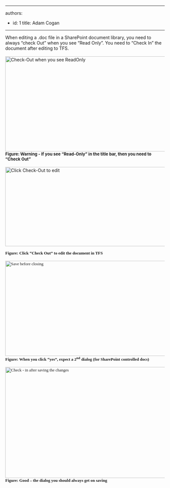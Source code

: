 

---
authors:
  - id: 1
    title: Adam Cogan
---




<span class='intro'> 
  <p style="margin&#58;0cm 0cm 0pt;">When editing a .doc file in a SharePoint document library, you need to always “check Out” when you see “Read Only”. You need to “Check In” the document after editing to TFS. </p>
<br>
<img style="width&#58;650px;height&#58;300px;" alt="Check-Out when you see ReadOnly" src="/PublishingImages/SharepointWord.jpg" /><br>
<p style="margin&#58;0cm 0cm 0pt;" class="ms-rteFontFace-3 ms-rteFontSize-2"><strong><font size="2">Figure&#58; Warning - If you see “Read-Only” in the title bar, then you need to “Check Out”</font></strong></p>
 </span>


  <br>
<img style="width&#58;650px;height&#58;250px;" alt="Click Check-Out to edit" src="/PublishingImages/SharepointWord1.jpg" /> <br>
<p><font face="Calibri"><font size="2"><font face="Times New Roman"><strong>Figure&#58; Click “Check Out” to edit the document in TFS</strong> </font><br>
<br>
<img style="width&#58;650px;height&#58;300px;" alt="Save before closing" src="/PublishingImages/SharepointWord2.jpg" /> <br>
</font><font face="Calibri"><font size="2"><font face="Times New Roman"><strong>Figure&#58; When you click “yes”, expect a 2<sup>nd</sup> dialog (for SharePoint controlled docs)</strong> </font><br>
<br>
<img style="width&#58;650px;height&#58;350px;" alt="Check - in after saving the changes" src="/PublishingImages/SharepointWord3.jpg" /> <br>
</font></font></font><font size="2" face="Times New Roman"><strong>Figure&#58; Good – the dialog you should always get on saving</strong> </font></p>



